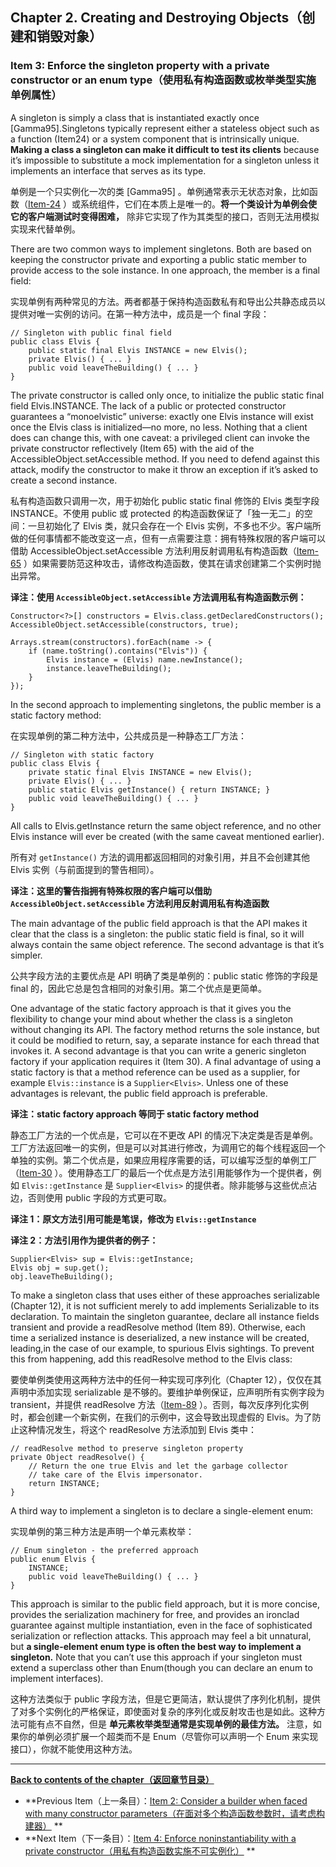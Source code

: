 ## Chapter 2. Creating and Destroying Objects（创建和销毁对象）

### Item 3: Enforce the singleton property with a private constructor or an enum type（使用私有构造函数或枚举类型实施单例属性）

A singleton is simply a class that is instantiated exactly once [Gamma95].Singletons typically represent either a
stateless object such as a function (Item24) or a system component that is intrinsically unique. **Making a class a
singleton can make it difficult to test its clients** because it’s impossible to substitute a mock implementation for a
singleton unless it implements an interface that serves as its type.

单例是一个只实例化一次的类 [Gamma95]
。单例通常表示无状态对象，比如函数（[Item-24](../Chapter-4/Chapter-4-Item-24-Favor-static-member-classes-over-nonstatic.md)
）或系统组件，它们在本质上是唯一的。**将一个类设计为单例会使它的客户端测试时变得困难，** 除非它实现了作为其类型的接口，否则无法用模拟实现来代替单例。

There are two common ways to implement singletons. Both are based on keeping the constructor private and exporting a
public static member to provide access to the sole instance. In one approach, the member is a final field:

实现单例有两种常见的方法。两者都基于保持构造函数私有和导出公共静态成员以提供对唯一实例的访问。在第一种方法中，成员是一个
final 字段：

```
// Singleton with public final field
public class Elvis {
    public static final Elvis INSTANCE = new Elvis();
    private Elvis() { ... }
    public void leaveTheBuilding() { ... }
}
```

The private constructor is called only once, to initialize the public static final field Elvis.INSTANCE. The lack of a
public or protected constructor guarantees a “monoelvistic” universe: exactly one Elvis instance will exist once the
Elvis class is initialized—no more, no less. Nothing that a client does can change this, with one caveat: a privileged
client can invoke the private constructor reflectively (Item 65) with the aid of the AccessibleObject.setAccessible
method. If you need to defend against this attack, modify the constructor to make it throw an exception if it’s asked to
create a second instance.

私有构造函数只调用一次，用于初始化 public static final 修饰的 Elvis 类型字段 INSTANCE。不使用 public 或 protected
的构造函数保证了「独一无二」的空间：一旦初始化了 Elvis 类，就只会存在一个 Elvis
实例，不多也不少。客户端所做的任何事情都不能改变这一点，但有一点需要注意：拥有特殊权限的客户端可以借助
AccessibleObject.setAccessible
方法利用反射调用私有构造函数（[Item-65](../Chapter-9/Chapter-9-Item-65-Prefer-interfaces-to-reflection.md)
）如果需要防范这种攻击，请修改构造函数，使其在请求创建第二个实例时抛出异常。

**译注：使用 `AccessibleObject.setAccessible` 方法调用私有构造函数示例：**

```
Constructor<?>[] constructors = Elvis.class.getDeclaredConstructors();
AccessibleObject.setAccessible(constructors, true);

Arrays.stream(constructors).forEach(name -> {
    if (name.toString().contains("Elvis")) {
        Elvis instance = (Elvis) name.newInstance();
        instance.leaveTheBuilding();
    }
});
```

In the second approach to implementing singletons, the public member is a static factory method:

在实现单例的第二种方法中，公共成员是一种静态工厂方法：

```
// Singleton with static factory
public class Elvis {
    private static final Elvis INSTANCE = new Elvis();
    private Elvis() { ... }
    public static Elvis getInstance() { return INSTANCE; }
    public void leaveTheBuilding() { ... }
}
```

All calls to Elvis.getInstance return the same object reference, and no other Elvis instance will ever be created (with
the same caveat mentioned earlier).

所有对 `getInstance()` 方法的调用都返回相同的对象引用，并且不会创建其他 Elvis 实例（与前面提到的警告相同）。

**译注：这里的警告指拥有特殊权限的客户端可以借助 `AccessibleObject.setAccessible` 方法利用反射调用私有构造函数**

The main advantage of the public field approach is that the API makes it clear that the class is a singleton: the public
static field is final, so it will always contain the same object reference. The second advantage is that it’s simpler.

公共字段方法的主要优点是 API 明确了类是单例的：public static 修饰的字段是 final 的，因此它总是包含相同的对象引用。第二个优点是更简单。

One advantage of the static factory approach is that it gives you the flexibility to change your mind about whether the
class is a singleton without changing its API. The factory method returns the sole instance, but it could be modified to
return, say, a separate instance for each thread that invokes it. A second advantage is that you can write a generic
singleton factory if your application requires it (Item 30). A final advantage of using a static factory is that a
method reference can be used as a supplier, for example `Elvis::instance` is a `Supplier<Elvis>`. Unless one of these
advantages is relevant, the public field approach is preferable.

**译注：static factory approach 等同于 static factory method**

静态工厂方法的一个优点是，它可以在不更改 API
的情况下决定类是否是单例。工厂方法返回唯一的实例，但是可以对其进行修改，为调用它的每个线程返回一个单独的实例。第二个优点是，如果应用程序需要的话，可以编写泛型的单例工厂（[Item-30](../Chapter-5/Chapter-5-Item-30-Favor-generic-methods.md)
）。使用静态工厂的最后一个优点是方法引用能够作为一个提供者，例如 `Elvis::getInstance` 是 `Supplier<Elvis>`
的提供者。除非能够与这些优点沾边，否则使用 public 字段的方式更可取。

**译注 1：原文方法引用可能是笔误，修改为 `Elvis::getInstance`**

**译注 2：方法引用作为提供者的例子：**

```
Supplier<Elvis> sup = Elvis::getInstance;
Elvis obj = sup.get();
obj.leaveTheBuilding();
```

To make a singleton class that uses either of these approaches serializable (Chapter 12), it is not sufficient merely to
add implements Serializable to its declaration. To maintain the singleton guarantee, declare all instance fields
transient and provide a readResolve method (Item 89). Otherwise, each time a serialized instance is deserialized, a new
instance will be created, leading,in the case of our example, to spurious Elvis sightings. To prevent this from
happening, add this readResolve method to the Elvis class:

要使单例类使用这两种方法中的任何一种实现可序列化（Chapter 12），仅仅在其声明中添加实现 serializable 是不够的。要维护单例保证，应声明所有实例字段为
transient，并提供 readResolve
方法（[Item-89](../Chapter-12/Chapter-12-Item-89-For-instance-control-prefer-enum-types-to-readResolve.md)
）。否则，每次反序列化实例时，都会创建一个新实例，在我们的示例中，这会导致出现虚假的 Elvis。为了防止这种情况发生，将这个
readResolve 方法添加到 Elvis 类中：

```
// readResolve method to preserve singleton property
private Object readResolve() {
    // Return the one true Elvis and let the garbage collector
    // take care of the Elvis impersonator.
    return INSTANCE;
}
```

A third way to implement a singleton is to declare a single-element enum:

实现单例的第三种方法是声明一个单元素枚举：

```
// Enum singleton - the preferred approach
public enum Elvis {
    INSTANCE;
    public void leaveTheBuilding() { ... }
}
```

This approach is similar to the public field approach, but it is more concise, provides the serialization machinery for
free, and provides an ironclad guarantee against multiple instantiation, even in the face of sophisticated serialization
or reflection attacks. This approach may feel a bit unnatural, but **a single-element enum type is often the best way to
implement a singleton.** Note that you can’t use this approach if your singleton must extend a superclass other than
Enum(though you can declare an enum to implement interfaces).

这种方法类似于 public 字段方法，但是它更简洁，默认提供了序列化机制，提供了对多个实例化的严格保证，即使面对复杂的序列化或反射攻击也是如此。这种方法可能有点不自然，但是
**单元素枚举类型通常是实现单例的最佳方法。** 注意，如果你的单例必须扩展一个超类而不是 Enum（尽管你可以声明一个 Enum
来实现接口），你就不能使用这种方法。

---
**[Back to contents of the chapter（返回章节目录）](../Chapter-2/Chapter-2-Introduction.md)**

- **Previous
  Item（上一条目）：[Item 2: Consider a builder when faced with many constructor parameters（在面对多个构造函数参数时，请考虑构建器）](../Chapter-2/Chapter-2-Item-2-Consider-a-builder-when-faced-with-many-constructor-parameters.md)
  **
- **Next
  Item（下一条目）：[Item 4: Enforce noninstantiability with a private constructor（用私有构造函数实施不可实例化）](../Chapter-2/Chapter-2-Item-4-Enforce-noninstantiability-with-a-private-constructor.md)
  **
